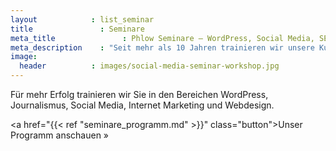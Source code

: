 ```yaml
---
layout            : list_seminar
title               : Seminare
meta_title               : Phlow Seminare – WordPress, Social Media, SEO & Journalismus
meta_description    : "Seit mehr als 10 Jahren trainieren wir unsere Kunden in den Bereichen WordPress, Journalismus, Social Media, Internet Marketing und Webdesign."
image:
  header          : images/social-media-seminar-workshop.jpg
---
```

<div class="h3">Für mehr Erfolg trainieren wir Sie in den Bereichen WordPress, Journalismus, Social Media, Internet Marketing und Webdesign.</div>

<a href="{{< ref "seminare_programm.md" >}}" class="button">Unser Programm anschauen »</a>
